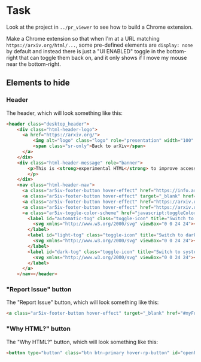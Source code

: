 # Task

Look at the project in `../pr_viewer` to see how to build a Chrome extension.

Make a Chrome extension so that when I'm at a URL matching `https://arxiv.org/html/...`, some pre-defined elements are `display: none` by default and instead there is just a "UI ENABLED" toggle in the bottom-right that can toggle them back on, and it only shows if I move my mouse near the bottom-right.


## Elements to hide


### Header

The header, which will look something like this:
```html
<header class="desktop_header">
    <div class="html-header-logo">
      <a href="https://arxiv.org/">
          <img alt="logo" class="logo" role="presentation" width="100" src="https://services.dev.arxiv.org/html/static/arxiv-logo-one-color-white.svg">
          <span class="sr-only">Back to arXiv</span>
      </a>
    </div>
    <div class="html-header-message" role="banner">
        <p>This is <strong>experimental HTML</strong> to improve accessibility. We invite you to report rendering errors. <span class="sr-only">Use Alt+Y to toggle on accessible reporting links and Alt+Shift+Y to toggle off.</span> Learn more <a href="https://info.arxiv.org/about/accessible_HTML.html" target="_blank">about this project</a> and <a href="https://info.arxiv.org/help/submit_latex_best_practices.html" target="_blank">help improve conversions</a>.
        </p>
    </div>
    <nav class="html-header-nav">
      <a class="ar5iv-footer-button hover-effect" href="https://info.arxiv.org/about/accessible_HTML.html" target="_blank">Why HTML?</a>
      <a class="ar5iv-footer-button hover-effect" target="_blank" href="#myForm" onclick="event.preventDefault(); var modal = document.getElementById('myForm'); modal.style.display = 'block'; bugReportState.setInitiateWay('Header');">Report Issue</a>
      <a class="ar5iv-footer-button hover-effect" href="https://arxiv.org/abs/2506.01937v1">Back to Abstract</a>
      <a class="ar5iv-footer-button hover-effect" href="https://arxiv.org/pdf/2506.01937v1" target="_blank">Download PDF</a>
      <a class="ar5iv-toggle-color-scheme" href="javascript:toggleColorScheme()" title="Toggle dark/light mode">
        <label id="automatic-tog" class="toggle-icon" title="Switch to light mode" for="__palette_3">
          <svg xmlns="http://www.w3.org/2000/svg" viewBox="0 0 24 24"><path d="m14.3 16-.7-2h-3.2l-.7 2H7.8L11 7h2l3.2 9h-1.9M20 8.69V4h-4.69L12 .69 8.69 4H4v4.69L.69 12 4 15.31V20h4.69L12 23.31 15.31 20H20v-4.69L23.31 12 20 8.69m-9.15 3.96h2.3L12 9l-1.15 3.65Z"></path></svg>
        </label>
        <label id="light-tog" class="toggle-icon" title="Switch to dark mode" for="__palette_1" hidden="">
          <svg xmlns="http://www.w3.org/2000/svg" viewBox="0 0 24 24"><path d="M12 8a4 4 0 0 0-4 4 4 4 0 0 0 4 4 4 4 0 0 0 4-4 4 4 0 0 0-4-4m0 10a6 6 0 0 1-6-6 6 6 0 0 1 6-6 6 6 0 0 1 6 6 6 6 0 0 1-6 6m8-9.31V4h-4.69L12 .69 8.69 4H4v4.69L.69 12 4 15.31V20h4.69L12 23.31 15.31 20H20v-4.69L23.31 12 20 8.69Z"></path></svg>
        </label>
        <label id="dark-tog" class="toggle-icon" title="Switch to system preference" for="__palette_2" hidden="">
          <svg xmlns="http://www.w3.org/2000/svg" viewBox="0 0 24 24"><path d="M12 18c-.89 0-1.74-.2-2.5-.55C11.56 16.5 13 14.42 13 12c0-2.42-1.44-4.5-3.5-5.45C10.26 6.2 11.11 6 12 6a6 6 0 0 1 6 6 6 6 0 0 1-6 6m8-9.31V4h-4.69L12 .69 8.69 4H4v4.69L.69 12 4 15.31V20h4.69L12 23.31 15.31 20H20v-4.69L23.31 12 20 8.69Z"></path></svg>
        </label>
      </a>
    </nav></header>
```

### "Report Issue" button

The "Report Issue" button, which will look something like this:
```html
<a class="ar5iv-footer-button hover-effect" target="_blank" href="#myForm" onclick="event.preventDefault(); var modal = document.getElementById('myForm'); modal.style.display = 'block'; bugReportState.setInitiateWay('Header');">Report Issue</a>
```

### "Why HTML?" button

The "Why HTML?" button, which will look something like this:
```html
<button type="button" class="btn btn-primary hover-rp-button" id="openForm">Report Issue</button>
```